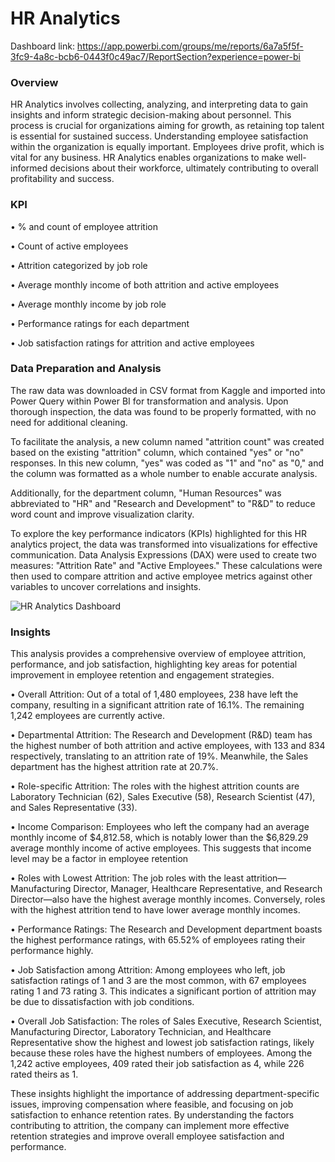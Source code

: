 
# HR Analytics
Dashboard link: https://app.powerbi.com/groups/me/reports/6a7a5f5f-3fc9-4a8c-bcb6-0443f0c49ac7/ReportSection?experience=power-bi

### Overview
HR Analytics involves collecting, analyzing, and interpreting data to gain insights and inform strategic decision-making about personnel. This process is crucial for organizations aiming for growth, as retaining top talent is essential for sustained success. Understanding employee satisfaction within the organization is equally important. Employees drive profit, which is vital for any business. HR Analytics enables organizations to make well-informed decisions about their workforce, ultimately contributing to overall profitability and success.
### KPI
•	% and count of employee attrition

•	Count of active employees

•	Attrition categorized by job role

•	Average monthly income of both attrition and active employees

•	Average monthly income by job role

•	Performance ratings for each department

•	Job satisfaction ratings for attrition and active employees

### Data Preparation and Analysis
The raw data was downloaded in CSV format from Kaggle and imported into Power Query within Power BI for transformation and analysis. Upon thorough inspection, the data was found to be properly formatted, with no need for additional cleaning.

To facilitate the analysis, a new column named "attrition count" was created based on the existing "attrition" column, which contained "yes" or "no" responses. In this new column, "yes" was coded as "1" and "no" as "0," and the column was formatted as a whole number to enable accurate analysis.

Additionally, for the department column, "Human Resources" was abbreviated to "HR" and "Research and Development" to "R&D" to reduce word count and improve visualization clarity.

To explore the key performance indicators (KPIs) highlighted for this HR analytics project, the data was transformed into visualizations for effective communication. Data Analysis Expressions (DAX) were used to create two measures: "Attrition Rate" and "Active Employees." These calculations were then used to compare attrition and active employee metrics against other variables to uncover correlations and insights.

![HR Analytics Dashboard](https://github.com/estherwonder/HR-Analytics-/assets/145384641/44e7c518-9fd3-4fe5-80e6-73d8e330598f)

### Insights
This analysis provides a comprehensive overview of employee attrition, performance, and job satisfaction, highlighting key areas for potential improvement in employee retention and engagement strategies.

•	Overall Attrition: Out of a total of 1,480 employees, 238 have left the company, resulting in a significant attrition rate of 16.1%. The remaining 1,242 employees are currently active.

•	Departmental Attrition: The Research and Development (R&D) team has the highest number of both attrition and active employees, with 133 and 834 respectively, translating to an attrition rate of 19%. Meanwhile, the Sales department has the highest attrition rate at 20.7%.

•	Role-specific Attrition: The roles with the highest attrition counts are Laboratory Technician (62), Sales Executive (58), Research Scientist (47), and Sales Representative (33).

•	Income Comparison: Employees who left the company had an average monthly income of $4,812.58, which is notably lower than the $6,829.29 average monthly income of active employees. This suggests that income level may be a factor in employee retention

•	Roles with Lowest Attrition: The job roles with the least attrition—Manufacturing Director, Manager, Healthcare Representative, and Research Director—also have the highest average monthly incomes. Conversely, roles with the highest attrition tend to have lower average monthly incomes.

•	Performance Ratings: The Research and Development department boasts the highest performance ratings, with 65.52% of employees rating their performance highly.

•	Job Satisfaction among Attrition: Among employees who left, job satisfaction ratings of 1 and 3 are the most common, with 67 employees rating 1 and 73 rating 3. This indicates a significant portion of attrition may be due to dissatisfaction with job conditions.

•	Overall Job Satisfaction: The roles of Sales Executive, Research Scientist, Manufacturing Director, Laboratory Technician, and Healthcare Representative show the highest and lowest job satisfaction ratings, likely because these roles have the highest numbers of employees. Among the 1,242 active employees, 409 rated their job satisfaction as 4, while 226 rated theirs as 1.

These insights highlight the importance of addressing department-specific issues, improving compensation where feasible, and focusing on job satisfaction to enhance retention rates. By understanding the factors contributing to attrition, the company can implement more effective retention strategies and improve overall employee satisfaction and performance.
